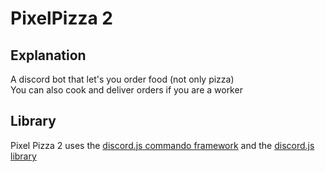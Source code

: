 # PixelPizza 2
## Explanation
A discord bot that let's you order food (not only pizza)  
You can also cook and deliver orders if you are a worker

## Library
Pixel Pizza 2 uses the [discord.js commando framework](https://github.com/discordjs/Commando) and the [discord.js library](https://github.com/discordjs/discord.js)
